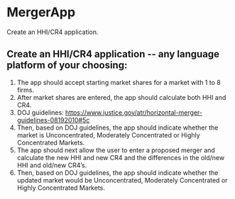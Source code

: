 # MergerApp
Create an HHI/CR4 application.

## Create an HHI/CR4 application -- any language platform of your choosing:
1. The app should accept starting market shares for a market with 1 to 8 firms.
2. After market shares are entered, the app should calculate both HHI and CR4.
3. DOJ guidelines: https://www.justice.gov/atr/horizontal-merger-guidelines-08192010#5c
4. Then, based on DOJ guidelines, the app should indicate whether the market is Unconcentrated,
Moderately Concentrated or Highly Concentrated Markets.
5. The app should next allow the user to enter a proposed merger and calculate the new HHI and
new CR4 and the differences in the old/new HHI and old/new CR4’s.
6. Then, based on DOJ guidelines, the app should indicate whether the updated market would be
Unconcentrated, Moderately Concentrated or Highly Concentrated Markets. 
